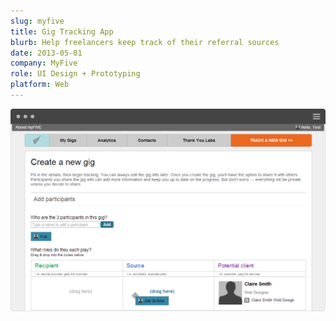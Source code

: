 ```yaml
---
slug: myfive
title: Gig Tracking App
blurb: Help freelancers keep track of their referral sources
date: 2013-05-01
company: MyFive
role: UI Design + Prototyping
platform: Web
---
```


<div class='sampleImage'>
  <img src='sample.png' alt='Gig tracking app' />
</div>
